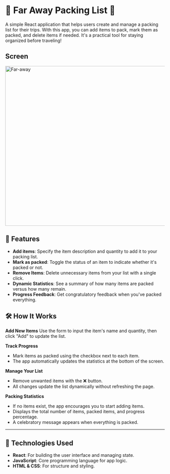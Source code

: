 # 🌴 Far Away Packing List 🌴

A simple React application that helps users create and manage a packing list for their trips. With this app, you can add items to pack, mark them as packed, and delete items if needed. It's a practical tool for staying organized before traveling!

## Screen 

<img width="505" alt="Far-away" src="https://github.com/user-attachments/assets/5e7b3360-a90c-4513-a8bc-1d15507e390d">


## 🚀 Features

- **Add items**: Specify the item description and quantity to add it to your packing list.
- **Mark as packed**: Toggle the status of an item to indicate whether it's packed or not.
- **Remove Items**: Delete unnecessary items from your list with a single click.
- **Dynamic Statistics**: See a summary of how many items are packed versus how many remain.
- **Progress Feedback**: Get congratulatory feedback when you've packed everything.

## 🛠️ How It Works

**Add New Items**
Use the form to input the item's name and quantity, then click "Add" to update the list.

**Track Progress**
- Mark items as packed using the checkbox next to each item.
- The app automatically updates the statistics at the bottom of the screen.

**Manage Your List**
- Remove unwanted items with the ❌ button.
- All changes update the list dynamically without refreshing the page.

**Packing Statistics**
- If no items exist, the app encourages you to start adding items.
- Displays the total number of items, packed items, and progress percentage.
- A celebratory message appears when everything is packed.

---

## 🧰 Technologies Used

- **React**: For building the user interface and managing state.
- **JavaScript**: Core programming language for app logic.
- **HTML & CSS**: For structure and styling.

